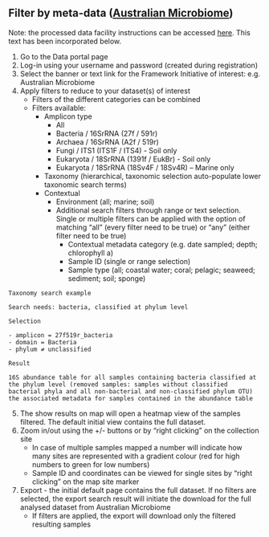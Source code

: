 ## **Filter by meta-data ([Australian Microbiome](https://www.australianmicrobiome.com/))**

Note: the processed data facility instructions can be accessed [here](https://data.bioplatforms.com/organization/pages/australian-microbiome/processed). This text has been incorporated below.

1. Go to the Data portal page 
2. Log-in using your username and password (created during registration)
3. Select the banner or text link for the Framework Initiative of interest: e.g. Australian Microbiome
4. Apply filters to reduce to your dataset(s) of interest
     - Filters of the different categories can be combined
     - Filters available:
          - Amplicon type     
               - All
               - Bacteria / 16SrRNA (27f / 591r) 
               - Archaea / 16SrRNA (A2f / 519r)
               - Fungi / ITS1 (ITS1F / ITS4) - Soil only
               - Eukaryota / 18SrRNA (1391f / EukBr) - Soil only
               - Eukaryota / 18SrRNA (18Sv4F / 18Sv4R) – Marine only
          - Taxonomy (hierarchical, taxonomic selection auto-populate lower taxonomic search terms)
          - Contextual     
               - Environment (all; marine; soil)
               - Additional search filters through range or text selection. Single or multiple filters can be applied with the option of matching “all” (every filter need to be true) or “any” (either filter need to be true)         
                    - Contextual metadata category (e.g. date sampled; depth; chlorophyll a)
                    - Sample ID (single or range selection)
                    - Sample type (all; coastal water; coral; pelagic; seaweed; sediment; soil; sponge)
```
Taxonomy search example

Search needs: bacteria, classified at phylum level

Selection

- amplicon = 27f519r_bacteria
- domain = Bacteria
- phylum ≠ unclassified

Result

16S abundance table for all samples containing bacteria classified at the phylum level (removed samples: samples without classified bacterial phyla and all non-bacterial and non-classified phylum OTU)
the associated metadata for samples contained in the abundance table
```

5. The show results on map will open a heatmap view of the samples filtered. The default initial view contains the full dataset.
6. Zoom in/out using the +/- buttons or by “right clicking” on the collection site
     - In case of multiple samples mapped a number will indicate how many sites are represented with a gradient colour (red for high numbers to green for low numbers)
     - Sample ID and coordinates can be viewed for single sites by “right clicking” on the map site marker
7. Export - the initial default page contains the full dataset. If no filters are selected, the export search result will initiate the download for the full analysed dataset from Australian Microbiome
     - If filters are applied, the export will download only the filtered resulting samples
